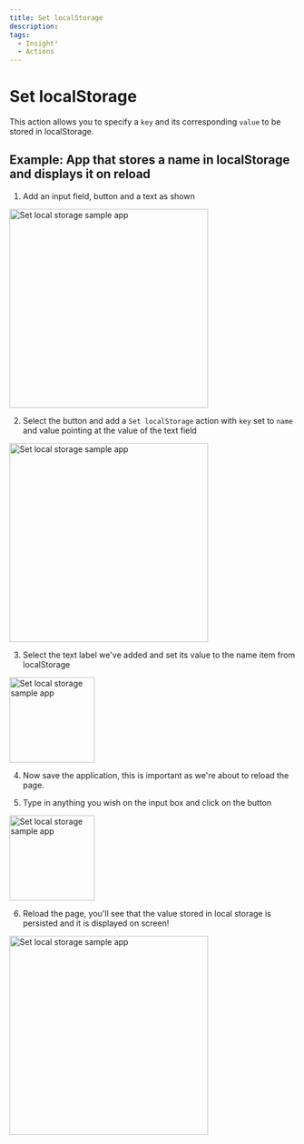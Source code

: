```yaml
---
title: Set localStorage
description: 
tags:
  - Insight²
  - Actions
---
```


# Set localStorage

This action allows you to specify a `key` and its corresponding `value` to be stored in localStorage.

## Example: App that stores a name in localStorage and displays it on reload

1. Add an input field, button and a text as shown
<img src="(/_images/insight2/sample-app-1.png)" alt="Set local storage sample app" height="350" />

2. Select the button and add a `Set localStorage` action with `key` set to `name` and value pointing at the value of the text field
<img src="(/_images/insight2/sample-app-2.png)" alt="Set local storage sample app" height="350" />

3. Select the text label we've added and set its value to the name item from localStorage
<img src="(/_images/insight2/sample-app-3.png)" alt="Set local storage sample app" height="150" />

4. Now save the application, this is important as we're about to reload the page.

5. Type in anything you wish on the input box and click on the button
<img src="(/_images/insight2/sample-app-4.png)" alt="Set local storage sample app" height="150" />

6. Reload the page, you'll see that the value stored in local storage is persisted and it is displayed on screen!
<img src="(/_images/insight2/sample-app-5.png)" alt="Set local storage sample app" height="350" />

